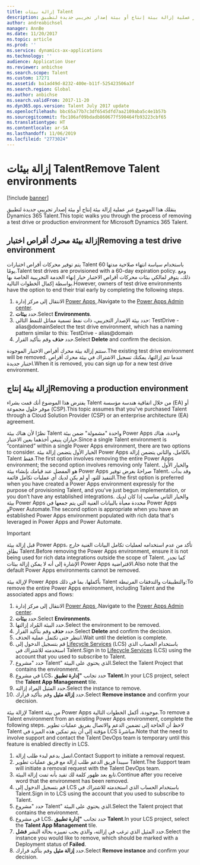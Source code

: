 ```yaml
---
title: إزالة بيئات Talent
description: ينقلك هذا الموضوع عبر عملية إزالة بيئة إنتاج أو بيئة إصدار تجريبي جديدة لتطبيق Dynamics 365 Talent.
author: andreabichsel
manager: AnnBe
ms.date: 11/20/2017
ms.topic: article
ms.prod: ''
ms.service: dynamics-ax-applications
ms.technology: ''
audience: Application User
ms.reviewer: anbichse
ms.search.scope: Talent
ms.custom: 17271
ms.assetid: ba1ad49d-8232-400e-b11f-525423506a3f
ms.search.region: Global
ms.author: anbichse
ms.search.validFrom: 2017-11-20
ms.dyn365.ops.version: Talent July 2017 update
ms.openlocfilehash: bbc65a77b7c3df6545dfd7aa2109aba5c4e1b57b
ms.sourcegitcommit: fbc106af09bdadb860677f590464fb93223cbf65
ms.translationtype: HT
ms.contentlocale: ar-SA
ms.lasthandoff: 11/06/2019
ms.locfileid: "2773024"
---
```

# <a name="remove-talent-environments"></a><span data-ttu-id="60dc2-103">إزالة بيئات Talent</span><span class="sxs-lookup"><span data-stu-id="60dc2-103">Remove Talent environments</span></span>

[!include [banner](includes/banner.md)]

<span data-ttu-id="60dc2-104">ينقلك هذا الموضوع عبر عملية إزالة بيئة إنتاج أو بيئة إصدار تجريبي جديدة لتطبيق Dynamics 365 Talent.</span><span class="sxs-lookup"><span data-stu-id="60dc2-104">This topic walks you through the process of removing a test drive or production environment for Microsoft Dynamics 365 Talent.</span></span>

## <a name="removing-a-test-drive-environment"></a><span data-ttu-id="60dc2-105">إزالة بيئة محرك أقراص اختبار</span><span class="sxs-lookup"><span data-stu-id="60dc2-105">Removing a test drive environment</span></span>

<span data-ttu-id="60dc2-106">يتم توفير محركات أقراص اختبارات Talent باستخدام سياسة انتهاء صلاحية مدتها 60 يومًا.</span><span class="sxs-lookup"><span data-stu-id="60dc2-106">Talent test drives are provisioned with a 60-day expiration policy.</span></span> <span data-ttu-id="60dc2-107">ومع ذلك، يتوفر لمالكي بيئات محركات أقراص الاختبار خيار إنهاء الخدمة التجريبية الخاصة بها بواسطة إكمال الخطوات التالية.</span><span class="sxs-lookup"><span data-stu-id="60dc2-107">However, owners of test drive environments have the option to end their trial early by completing the following steps.</span></span> 

1. <span data-ttu-id="60dc2-108">الانتقال إلى مركز إدارة [Power Apps ](https://admin.businessplatform.microsoft.com/).</span><span class="sxs-lookup"><span data-stu-id="60dc2-108">Navigate to the [Power Apps Admin center](https://admin.businessplatform.microsoft.com/).</span></span>
2. <span data-ttu-id="60dc2-109">حدد **بيئات**.</span><span class="sxs-lookup"><span data-stu-id="60dc2-109">Select **Environments**.</span></span>
3. <span data-ttu-id="60dc2-110">حدد بيئة الإصدار التجريبي، ذات نمط تسمية مماثل للنمط التالي: TestDrive - alias@domain</span><span class="sxs-lookup"><span data-stu-id="60dc2-110">Select the test drive environment, which has a naming pattern similar to this: TestDrive - alias@domain</span></span>
4. <span data-ttu-id="60dc2-111">حدد **حذف** وقم بتأكيد القرار.</span><span class="sxs-lookup"><span data-stu-id="60dc2-111">Select **Delete** and confirm the decision.</span></span> 

<span data-ttu-id="60dc2-112">ستتم إزالة بيئة محرك أقراص الاختبار الموجودة.</span><span class="sxs-lookup"><span data-stu-id="60dc2-112">The existing test drive environment will be removed.</span></span> <span data-ttu-id="60dc2-113">عندما تتم إزالتها، يمكنك تسجيل الاشتراك في بيئة محرك أقراص اختبار جديدة.</span><span class="sxs-lookup"><span data-stu-id="60dc2-113">When it is removed, you can sign up for a new test drive environment.</span></span> 

## <a name="removing-a-production-environment"></a><span data-ttu-id="60dc2-114">إزالة بيئة إنتاج</span><span class="sxs-lookup"><span data-stu-id="60dc2-114">Removing a production environment</span></span>

<span data-ttu-id="60dc2-115">يفترض هذا الموضوع أنك قمت بشراء Talent من خلال اتفاقية هندسة مؤسسة (EA) أو موفر حلول مجموعة (CSP).</span><span class="sxs-lookup"><span data-stu-id="60dc2-115">This topic assumes that you've purchased Talent through a Cloud Solution Provider (CSP) or an enterprise architecture (EA) agreement.</span></span> 

<span data-ttu-id="60dc2-116">نظرًا لأن هناك بيئة Talent واحدة "مشمولة" ضمن بيئة Power Apps واحدة، هناك خياران ينبغي أخذهما بعين الاعتبار.</span><span class="sxs-lookup"><span data-stu-id="60dc2-116">Since a single Talent environment is “contained” within a single Power Apps environment, there are two options to consider.</span></span> <span data-ttu-id="60dc2-117">الخيار الأول يتضمن إزالة بيئة Power Apps بالكامل، والثاني يتضمن إزالة Talent فقط.</span><span class="sxs-lookup"><span data-stu-id="60dc2-117">The first option involves removing the entire Power Apps environment; the second option involves removing only Talent.</span></span> <span data-ttu-id="60dc2-118">والخيار الأول هو المفضل عند قيامك بإنشاء بيئة Power Apps صراحةً بغرض توفير Talent، وقد بدأت التنفيذ للتو، أو لم يكن لديك أي عمليات تكامل قائمة.</span><span class="sxs-lookup"><span data-stu-id="60dc2-118">The first option is preferred when you have created a Power Apps environment expressly for the purpose of provisioning Talent, and you've just begun implementation, or you don’t have any established integrations.</span></span> <span data-ttu-id="60dc2-119">والخيار الثاني مناسب إذا كان لديك بيئة Power Apps محددة معبأة بالبيانات الغنية التي يتم جمعها في Power Apps وPower Automate.</span><span class="sxs-lookup"><span data-stu-id="60dc2-119">The second option is appropriate when you have an established Power Apps environment populated with rich data that's leveraged in Power Apps and Power Automate.</span></span>

> [!Important]
> <span data-ttu-id="60dc2-120">قبل إزالة بيئة Power Apps، تأكد من عدم استخدامه لعمليات تكامل البيانات الغنية خارج نطاق Talent.</span><span class="sxs-lookup"><span data-stu-id="60dc2-120">Before removing the Power Apps environment, ensure it is not being used for rich data integrations outside the scope of Talent.</span></span> <span data-ttu-id="60dc2-121">كما تجدر الإشارة إلى أنه لا يمكن إزالة بيئات Power Apps الافتراضية.</span><span class="sxs-lookup"><span data-stu-id="60dc2-121">Also note that the default Power Apps environments cannot be removed.</span></span> 

<span data-ttu-id="60dc2-122">لإزالة بيئة Power Apps بأكملها، بما في ذلك Talent والتطبيقات والتدفقات المرتبطة:</span><span class="sxs-lookup"><span data-stu-id="60dc2-122">To remove the entire Power Apps environment, including Talent and the associated apps and flows:</span></span>

1. <span data-ttu-id="60dc2-123">الانتقال إلى مركز إدارة [Power Apps ](https://admin.businessplatform.microsoft.com/).</span><span class="sxs-lookup"><span data-stu-id="60dc2-123">Navigate to the [Power Apps Admin center](https://admin.businessplatform.microsoft.com/).</span></span>
2. <span data-ttu-id="60dc2-124">حدد **بيئات**.</span><span class="sxs-lookup"><span data-stu-id="60dc2-124">Select **Environments**.</span></span>
3. <span data-ttu-id="60dc2-125">حدد البيئة المُراد إزالتها.</span><span class="sxs-lookup"><span data-stu-id="60dc2-125">Select the environment to be removed.</span></span>
4. <span data-ttu-id="60dc2-126">حدد **حذف** وقم بتأكيد القرار.</span><span class="sxs-lookup"><span data-stu-id="60dc2-126">Select **Delete** and confirm the decision.</span></span> 
5. <span data-ttu-id="60dc2-127">انتظر حتى تكتمل عملية الحذف.</span><span class="sxs-lookup"><span data-stu-id="60dc2-127">Wait until the deletion is complete.</span></span>
6. <span data-ttu-id="60dc2-128">قم بتسجيل الدخول إلى [Lifecycle Services](https://lcs.dynamics.com/Logon/Index) (‏LCS‏) باستخدام الحساب الذي استخدمته للاشتراك في Talent.</span><span class="sxs-lookup"><span data-stu-id="60dc2-128">Sign in to [Lifecycle Services](https://lcs.dynamics.com/Logon/Index) (LCS) using the account that you used to subscribe to Talent.</span></span> 
7. <span data-ttu-id="60dc2-129">حدد "مشروع Talent" الذي يحتوي على البيئة.</span><span class="sxs-lookup"><span data-stu-id="60dc2-129">Select the Talent Project that contains the environment.</span></span> 
8. <span data-ttu-id="60dc2-130">في مشروع LCS، حدد تجانب **"إدارة تطبيق Talent**.</span><span class="sxs-lookup"><span data-stu-id="60dc2-130">In your LCS project, select the **Talent App Management** tile.</span></span> 
9. <span data-ttu-id="60dc2-131">حدد المثيل المراد إزالته.</span><span class="sxs-lookup"><span data-stu-id="60dc2-131">Select the instance to remove.</span></span> 
10. <span data-ttu-id="60dc2-132">حدد **إزالة مثيل** وقم بتأكيد قرارك.</span><span class="sxs-lookup"><span data-stu-id="60dc2-132">Select **Remove instance** and confirm your decision.</span></span>  

<span data-ttu-id="60dc2-133">لإزالة بيئة Talent من بيئة Power Apps موجودة، أكمل الخطوات التالية.</span><span class="sxs-lookup"><span data-stu-id="60dc2-133">To remove a Talent environment from an existing Power Apps environment, complete the following steps.</span></span> <span data-ttu-id="60dc2-134">لاحظ أن الحاجة إلى تضمين الدعم والاتصال بفريق عمليات تطوير Talent مؤقتة إلى أن يتم تمكين هذه الميزة في LCS مباشرةً.</span><span class="sxs-lookup"><span data-stu-id="60dc2-134">Note that the need to involve support and contact the Talent DevOps team is temporary until this feature is enabled directly in LCS.</span></span>

1. <span data-ttu-id="60dc2-135">اتصل بدعم لبدء طلب إزالة.</span><span class="sxs-lookup"><span data-stu-id="60dc2-135">Contact Support to initiate a removal request.</span></span>
2. <span data-ttu-id="60dc2-136">سيبدأ فريق الدعم طلب إزالة مع فريق عمليات تطوير Talent.</span><span class="sxs-lookup"><span data-stu-id="60dc2-136">The Support team will initiate a removal request with the Talent DevOps team.</span></span> 
3. <span data-ttu-id="60dc2-137">تابع بعد ظهور كلمة لك تفيد بأنه تمت إزالة البيئة.</span><span class="sxs-lookup"><span data-stu-id="60dc2-137">Continue after you receive word that the environment has been removed.</span></span>
4.  <span data-ttu-id="60dc2-138">قم بتسجيل الدخول إلى LCS باستخدام الحساب الذي استخدمته للاشتراك في Talent.</span><span class="sxs-lookup"><span data-stu-id="60dc2-138">Sign in to LCS using the account that you used to subscribe to Talent.</span></span> 
5. <span data-ttu-id="60dc2-139">حدد "مشروع Talent" الذي يحتوي على البيئة.</span><span class="sxs-lookup"><span data-stu-id="60dc2-139">Select the Talent project that contains the environment.</span></span> 
6. <span data-ttu-id="60dc2-140">في مشروع LCS، حدد تجانب **"إدارة تطبيق Talent**.</span><span class="sxs-lookup"><span data-stu-id="60dc2-140">In your LCS project, select the **Talent App Management** tile.</span></span> 
7. <span data-ttu-id="60dc2-141">حدد المثيل الذي ترغب في إزالته، والذي يجب تمييزه بحالة النشر **فشل**.</span><span class="sxs-lookup"><span data-stu-id="60dc2-141">Select the instance you would like to remove, which should be marked with a Deployment status of **Failed**.</span></span>
8. <span data-ttu-id="60dc2-142">حدد **إزالة مثيل** وقم بتأكيد قرارك.</span><span class="sxs-lookup"><span data-stu-id="60dc2-142">Select **Remove instance** and confirm your decision.</span></span> 

